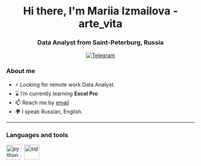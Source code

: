 <div id="header" align="center">
    <h1>Hi there, I'm  Mariia Izmailova - arte_vita </h1>
    <h3>Data Analyst from Saint-Peterburg, Russia </h3>
</div>

<div id="socials" align="center">
  <a href="https://t.me/arte_vita">
    <img src="https://img.shields.io/badge/Telegram-blue?style=for-the-badge&logo=telegram&logoColor=white" alt="Telegram"/>
  </a>
</div>

### About me
- ⚡ Looking for remote work Data Analyst.
- ⌛ I’m currently learning **Excel Pro**
- 📫 Reach me by [email](mailto:izymary@mail.ru)
- 🌍 I speak Russian, English.

---

### Languages and tools

<img src="https://cdn.jsdelivr.net/gh/devicons/devicon@latest/icons/python/python-original-wordmark.svg" title="python" width="40" height="40"/>&nbsp;
<img src="https://cdn.jsdelivr.net/gh/devicons/devicon@latest/icons/postgresql/postgresql-original-wordmark.svg" title="sql" width="40" height="40"/>&nbsp;



</div>
